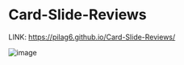 # Card-Slide-Reviews

LINK: https://pilag6.github.io/Card-Slide-Reviews/



![image](https://user-images.githubusercontent.com/79191808/204811931-57e69a60-cfed-4b76-9997-60a4050c2149.png)
